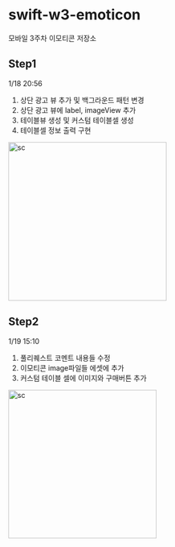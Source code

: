 # swift-w3-emoticon
모바일 3주차 이모티콘 저장소

## Step1
1/18 20:56
1. 상단 광고 뷰 추가 및 백그라운드 패턴 변경
2. 상단 광고 뷰에 label, imageView 추가
3. 테이블뷰 생성 및 커스텀 테이블셀 생성
4. 테이블셀 정보 출력 구현

<img width="315" alt="sc" src="https://user-images.githubusercontent.com/46565404/104912689-ef21bc80-59cf-11eb-9caf-85628b5a5d4d.png">

## Step2
1/19 15:10
1. 풀리퀘스트 코멘트 내용들 수정
2. 이모티콘 image파일들 에셋에 추가
3. 커스텀 테이블 셀에 이미지와 구매버튼 추가

<img width="295" alt="sc" src="https://user-images.githubusercontent.com/46565404/104994781-77ec3700-5a68-11eb-8c1d-a022e2b73f68.png">
